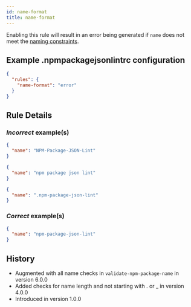 ```yaml
---
id: name-format
title: name-format
---
```


Enabling this rule will result in an error being generated if `name` does not meet the [naming constraints](https://github.com/npm/validate-npm-package-name#naming-rules).

## Example .npmpackagejsonlintrc configuration

```json
{
  "rules": {
    "name-format": "error"
  }
}
```

## Rule Details

### *Incorrect* example(s)

```json
{
  "name": "NPM-Package-JSON-Lint"
}
```

```json
{
  "name": "npm package json lint"
}
```

```json
{
  "name": ".npm-package-json-lint"
}
```

### *Correct* example(s)

```json
{
  "name": "npm-package-json-lint"
}
```

## History

* Augmented with all name checks in `validate-npm-package-name` in version 6.0.0
* Added checks for name length and not starting with . or _ in version 4.0.0
* Introduced in version 1.0.0
